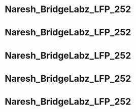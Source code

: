# Naresh_BridgeLabz_LFP_252
# Naresh_BridgeLabz_LFP_252
# Naresh_BridgeLabz_LFP_252
# Naresh_BridgeLabz_LFP_252
# Naresh_BridgeLabz_LFP_252
